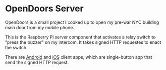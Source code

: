 OpenDoors Server
=================

OpenDoors is a small project I cooked up to open my pre-war NYC building main door from my mobile phone.

This is the Raspberry Pi server component that activates a relay switch to "press the buzzer" on my intercom. It takes signed HTTP requestes to enact the switch.

There are [Android](https://github.com/skim1420/open-doors-android) and [iOS](https://github.com/skim1420/open-doors-ios) client apps, which are single-button app that send the signed HTTP request.
